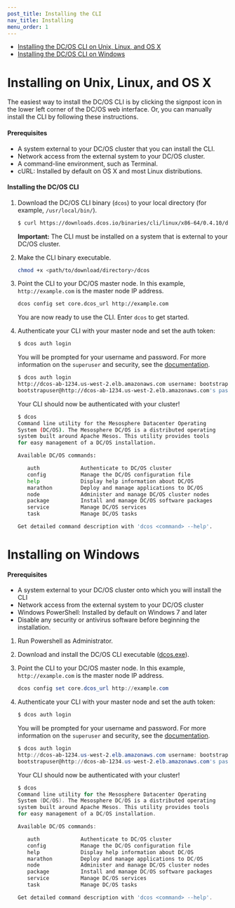 ```yaml
---
post_title: Installing the CLI
nav_title: Installing
menu_order: 1
---
```


*   [Installing the DC/OS CLI on Unix, Linux, and OS X][1]
*   [Installing the DC/OS CLI on Windows][2]

# <a name="linux"></a>Installing on Unix, Linux, and OS X

The easiest way to install the DC/OS CLI is by clicking the signpost icon in the lower left corner of the DC/OS web interface. Or, you can manually install the CLI by following these instructions.

#### Prerequisites

*   A system external to your DC/OS cluster that you can install the CLI.
*   Network access from the external system to your DC/OS cluster.
*   A command-line environment, such as Terminal.
*   cURL: Installed by default on OS X and most Linux distributions.

#### Installing the DC/OS CLI

1.  Download the DC/OS CLI binary (`dcos`) to your local directory (for example, `/usr/local/bin/`).

    ```bash
    $ curl https://downloads.dcos.io/binaries/cli/linux/x86-64/0.4.10/dcos
    ```
    
    **Important:** The CLI must be installed on a system that is external to your DC/OS cluster.

1.  Make the CLI binary executable.
 
    ```bash
    chmod +x <path/to/download/directory>/dcos
    ```

1.  Point the CLI to your DC/OS master node. In this example, `http://example.com` is the master node IP address.

    ```bash
    dcos config set core.dcos_url http://example.com
    ```

    You are now ready to use the CLI. Enter `dcos` to get started.

1.  Authenticate your CLI with your master node and set the auth token:
   
    ```bash
    $ dcos auth login
    ```
    
    You will be prompted for your username and password. For more information on the `superuser` and security, see the [documentation](/docs/1.8administration/id-and-access-mgt/).
    
    ```bash
    $ dcos auth login
    http://dcos-ab-1234.us-west-2.elb.amazonaws.com username: bootstrapuser
    bootstrapuser@http://dcos-ab-1234.us-west-2.elb.amazonaws.com's password: 
    ```
    
    Your CLI should now be authenticated with your cluster!
    
    ```bash
    $ dcos
    Command line utility for the Mesosphere Datacenter Operating
    System (DC/OS). The Mesosphere DC/OS is a distributed operating
    system built around Apache Mesos. This utility provides tools
    for easy management of a DC/OS installation.
    
    Available DC/OS commands:
    
       auth           	Authenticate to DC/OS cluster
       config         	Manage the DC/OS configuration file
       help           	Display help information about DC/OS
       marathon       	Deploy and manage applications to DC/OS
       node           	Administer and manage DC/OS cluster nodes
       package        	Install and manage DC/OS software packages
       service        	Manage DC/OS services
       task           	Manage DC/OS tasks
    
    Get detailed command description with 'dcos <command> --help'.
    ```


# <a name="windows"></a>Installing on Windows

#### Prerequisites

*   A system external to your DC/OS cluster onto which you will install the CLI
*   Network access from the external system to your DC/OS cluster
*   Windows PowerShell: Installed by default on Windows 7 and later
*   Disable any security or antivirus software before beginning the installation.


1.  Run Powershell as Administrator.

1.  Download and install the DC/OS CLI executable ([dcos.exe](https://downloads.dcos.io/binaries/cli/windows/x86-64/0.4.10/dcos.exe)).

1.  Point the CLI to your DC/OS master node. In this example, `http://example.com` is the master node IP address.

    ```powershell
    dcos config set core.dcos_url http://example.com
    ```
    
1.  Authenticate your CLI with your master node and set the auth token:
   
    ```powershell
    $ dcos auth login
    ```
    
    You will be prompted for your username and password. For more information on the `superuser` and security, see the [documentation](/docs/1.8/administration/id-and-access-mgt/).
    
    ```powershell
    $ dcos auth login
    http://dcos-ab-1234.us-west-2.elb.amazonaws.com username: bootstrapuser
    bootstrapuser@http://dcos-ab-1234.us-west-2.elb.amazonaws.com's password: 
    ```
    
    Your CLI should now be authenticated with your cluster!
    
    ```powershell
    $ dcos
    Command line utility for the Mesosphere Datacenter Operating
    System (DC/OS). The Mesosphere DC/OS is a distributed operating
    system built around Apache Mesos. This utility provides tools
    for easy management of a DC/OS installation.
    
    Available DC/OS commands:
    
       auth           	Authenticate to DC/OS cluster
       config         	Manage the DC/OS configuration file
       help           	Display help information about DC/OS
       marathon       	Deploy and manage applications to DC/OS
       node           	Administer and manage DC/OS cluster nodes
       package        	Install and manage DC/OS software packages
       service        	Manage DC/OS services
       task           	Manage DC/OS tasks
    
    Get detailed command description with 'dcos <command> --help'.
    ```

 [1]: #linux
 [2]: #windows
 [3]: http://git-scm.com/download/mac
